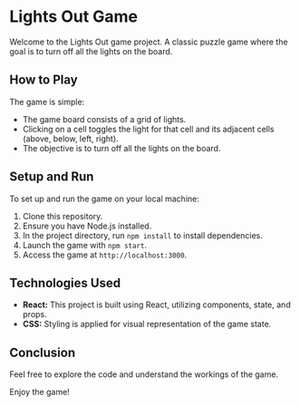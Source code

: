 # Lights Out Game

Welcome to the Lights Out game project. A classic puzzle game where the goal is to turn off all the lights on the board.

## How to Play

The game is simple:
- The game board consists of a grid of lights.
- Clicking on a cell toggles the light for that cell and its adjacent cells (above, below, left, right).
- The objective is to turn off all the lights on the board.

## Setup and Run

To set up and run the game on your local machine:
1. Clone this repository.
2. Ensure you have Node.js installed.
3. In the project directory, run `npm install` to install dependencies.
4. Launch the game with `npm start`.
5. Access the game at `http://localhost:3000`.

## Technologies Used

- **React:** This project is built using React, utilizing components, state, and props.
- **CSS:** Styling is applied for visual representation of the game state.

## Conclusion

Feel free to explore the code and understand the workings of the game. 

Enjoy the game!
